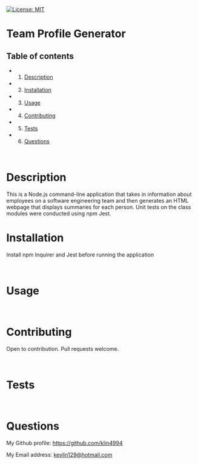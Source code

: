 [![License: MIT](https://img.shields.io/badge/License-MIT-yellow.svg)](https://opensource.org/licenses/MIT)

<h1>Team Profile Generator</h1>
<!-- Table of content -->
<h2>Table of contents</h2>

* 1. [Description](#Description)
* 2. [Installation](#Installation)
* 3. [Usage](#Usage)
* 4. [Contributing](#Contributing)
* 5. [Tests](#Tests)
* 6. [Questions](#Questions) 


<br>

<h1>Description</h1>
<p>This is a Node.js command-line application that takes in information about employees on a software engineering team and then generates an HTML webpage that displays summaries for each person. Unit tests on the class modules were conducted using npm Jest.</p>
<h1>Installation</h1>
<p>Install npm Inquirer and Jest before running the application</p>
<br>
<h1>Usage</h1>
<p></p>
<br>
<h1>Contributing</h1>
<p>Open to contribution. Pull requests welcome.</p>
<br>
<h1>Tests</h1>
<p>
<br>
<h1>Questions</h1>
<p><span>My Github profile: </span><a href="https://github.com/klin4994" class="col-12">https://github.com/klin4994</a></p>
<p><span>My Email address: </span><a href = "mailto: kevlin129@hotmail.com">kevlin129@hotmail.com</a></p>
</p>
